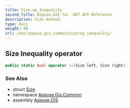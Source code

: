 ```yaml
---
title: Size.op_Inequality
second_title: Aspose.GIS for .NET API Reference
description: Size method. 
type: docs
weight: 90
url: /net/aspose.gis.common/size/op_inequality/
---
```

## Size Inequality operator

```csharp
public static bool operator !=(Size left, Size right)
```

### See Also

* struct [Size](../)
* namespace [Aspose.Gis.Common](../../size/)
* assembly [Aspose.GIS](../../../)


